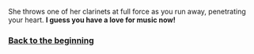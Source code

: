She throws one of her clarinets at full force as you run away, penetrating your heart. **I guess you have a love for music now!**

### [Back to the beginning](../beginning.md)
